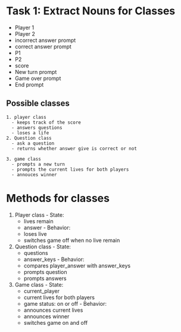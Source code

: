 # Task 1: Extract Nouns for Classes
  * Player 1
  * Player 2
  * incorrect answer prompt
  * correct answer prompt
  * P1
  * P2
  * score
  * New turn prompt
  * Game over prompt
  * End prompt
  ## Possible classes
    1. player class
      - keeps track of the score
      - answers questions
      - loses a life 
    2. Question class
      - ask a question
      - returns whether answer give is correct or not

    3. game class
      - prompts a new turn
      - prompts the current lives for both players
      - annouces winner

# Methods for classes
  1. Player class
    - State:
      * lives remain
      * answer
    - Behavior:
      * loses live
      * switches game off when no live remain
  2. Question class
    - State:
      * questions
      * answer_keys
    - Behavior:
      * compares player_answer with answer_keys
      * prompts question
      * prompts answers
  3. Game class
    - State:
      * current_player
      * current lives for both players
      * game status: on or off
    - Behavior:
      * announces current lives
      * announces winner
      * switches game on and off 